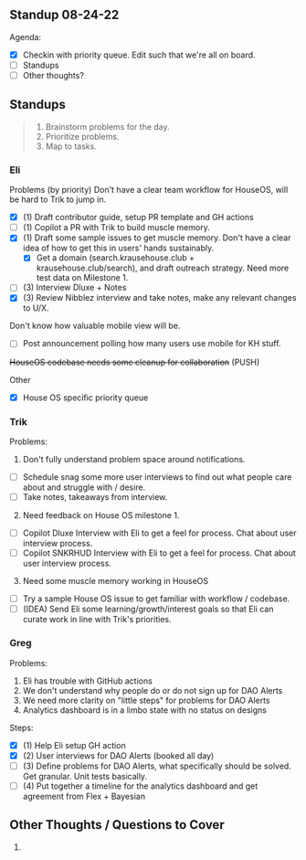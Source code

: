 ## Standup 08-24-22

Agenda:

- [x] Checkin with priority queue. Edit such that we're all on board.
- [ ] Standups
- [ ] Other thoughts?

## Standups

> 1. Brainstorm problems for the day.
> 2. Prioritize problems.
> 3. Map to tasks.

### Eli

Problems (by priority)
Don't have a clear team workflow for HouseOS, will be hard to Trik to jump in.

- [x] (1) Draft contributor guide, setup PR template and GH actions
- [ ] (1) Copilot a PR with Trik to build muscle memory.
- [x] (1) Draft some sample issues to get muscle memory.
      Don't have a clear idea of how to get this in users' hands sustainably.
  - [x] Get a domain (search.krausehouse.club + krausehouse.club/search), and draft outreach strategy.
        Need more test data on Milestone 1.
- [ ] (3) Interview Dluxe + Notes
- [x] (3) Review Nibblez interview and take notes, make any relevant changes to U/X.

Don't know how valuable mobile view will be.

- [ ] Post announcement polling how many users use mobile for KH stuff.

~~HouseOS codebase needs some cleanup for collaboration~~ (PUSH)

Other

- [x] House OS specific priority queue

### Trik

Problems:

1. Don't fully understand problem space around notifications.

- [ ] Schedule snag some more user interviews to find out what people care about and struggle with / desire.
- [ ] Take notes, takeaways from interview.

2. Need feedback on House OS milestone 1.

- [ ] Copilot Dluxe Interview with Eli to get a feel for process. Chat about user interview process.
- [ ] Copilot SNKRHUD Interview with Eli to get a feel for process. Chat about user interview process.

3. Need some muscle memory working in HouseOS

- [ ] Try a sample House OS issue to get familiar with workflow / codebase.
- [ ] (IDEA) Send Eli some learning/growth/interest goals so that Eli can curate work in line with Trik's priorities.

### Greg

Problems:

1. Eli has trouble with GitHub actions
2. We don't understand why people do or do not sign up for DAO Alerts
3. We need more clarity on "little steps" for problems for DAO Alerts
4. Analytics dashboard is in a limbo state with no status on designs

Steps:

- [x] (1) Help Eli setup GH action
- [x] (2) User interviews for DAO Alerts (booked all day)
- [ ] (3) Define problems for DAO Alerts, what specifically should be solved. Get granular. Unit tests basically.
- [ ] (4) Put together a timeline for the analytics dashboard and get agreement from Flex + Bayesian

## Other Thoughts / Questions to Cover

1.
